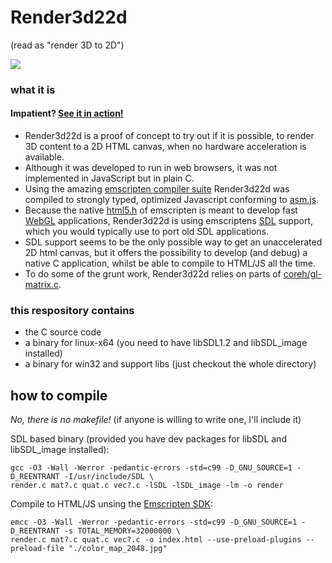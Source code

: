 # Render3d22d
(read as "render 3D to 2D")

![](https://www.exoz.net/render3d22d/hello_world.jpg)

### what it is

#### Impatient? [**See it in action!**](https://www.exoz.net/render3d22d/)

- Render3d22d is a proof of concept to try out if it is possible, to render 3D content to a 2D HTML canvas,
when no hardware acceleration is available.
- Although it was developed to run in web browsers, it was not implemented in JavaScript but in plain C.
- Using the amazing [emscripten compiler suite](http://kripken.github.io/emscripten-site/)
Render3d22d was compiled to strongly typed, optimized Javascript conforming to [asm.js](http://asmjs.org/).
- Because the native [html5.h](http://kripken.github.io/emscripten-site/docs/api_reference/html5.h.html)
of emscripten is meant to develop fast [WebGL](https://www.khronos.org/webgl/) applications,
Render3d22d is using emscriptens [SDL](https://www.libsdl.org/) support,
which you would typically use to port old SDL applications.
- SDL support seems to be the only possible way to get an unaccelerated 2D html canvas,
but it offers the possibility to develop (and debug) a native C application, whilst be able to compile to HTML/JS all the time.
- To do some of the grunt work, Render3d22d relies on parts of
[coreh/gl-matrix.c](https://github.com/coreh/gl-matrix.c).

### this respository contains
- the C source code
- a binary for linux-x64 (you need to have libSDL1.2 and libSDL_image installed)
- a binary for win32 and support libs (just checkout the whole directory)

## how to compile
*No, there is no makefile!* (if anyone is willing to write one, I'll include it)

SDL based binary (provided you have dev packages for libSDL and libSDL_image installed):

    gcc -O3 -Wall -Werror -pedantic-errors -std=c99 -D_GNU_SOURCE=1 -D_REENTRANT -I/usr/include/SDL \
    render.c mat?.c quat.c vec?.c -lSDL -lSDL_image -lm -o render

Compile to HTML/JS unsing the
[Emscripten SDK](http://kripken.github.io/emscripten-site/docs/getting_started/downloads.html#sdk-download-and-install):

    emcc -O3 -Wall -Werror -pedantic-errors -std=c99 -D_GNU_SOURCE=1 -D_REENTRANT -s TOTAL_MEMORY=32000000 \
    render.c mat?.c quat.c vec?.c -o index.html --use-preload-plugins --preload-file "./color_map_2048.jpg"
